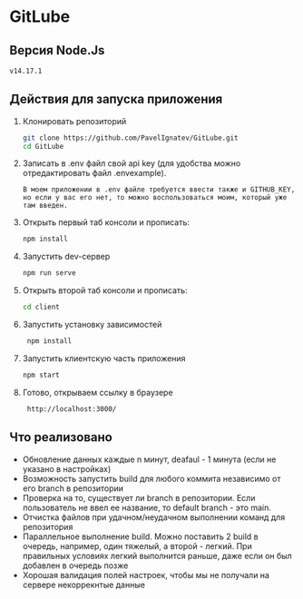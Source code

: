 # GitLube

## Версия Node.Js

```sh
v14.17.1
```

## Действия для запуска приложения

1. Клонировать репозиторий

    ```sh
    git clone https://github.com/PavelIgnatev/GitLube.git
    cd GitLube
    ```
   
2. Записать в .env файл свой api key (для удобства можно отредактировать файл .envexample). <br>

   ```text 
   В моем приложении в .env файле требуется ввести также и GITHUB_KEY, 
   но если у вас его нет, то можно воспользоваться моим, который уже там введен.
   ```
   
3. Открыть первый таб консоли и прописать:

    ```sh
    npm install
    ```
    
4. Запустить dev-сервер

    ```sh
    npm run serve
    ```
    
5. Открыть второй таб консоли и прописать:

    ```sh
    cd client
    ```
    
6. Запустить установку зависимостей

   ```sh
    npm install
    ```
    
7. Запустить клиентскую часть приложения

    ```sh
    npm start
    ```
8. Готово, открываем ссылку в браузере

   ```sh
    http://localhost:3000/
    ```
    

## Что реализовано

- Обновление данных каждые n минут, deafaul - 1 минута (если не указано в настройках)
- Возможность запустить build для любого коммита независимо от его branch в репозитории
- Проверка на то, существует ли branch в репозитории. Если пользователь не ввел ее название, то default branch - это main.
- Отчистка файлов при удачном/неудачном выполнении команд для репозитория
- Параллельное выполнение build. Можно поставить 2 build в очередь, например, один тяжелый, а второй - легкий. При правильных условиях легкий выполнится раньше, даже если он был добавлен в очередь позже
- Хорошая валидация полей настроек, чтобы мы не получали на сервере некоррекнтые данные
